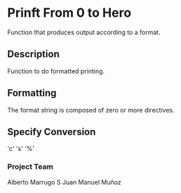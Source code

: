 # Prinft From 0 to Hero 
Function that produces output according to a format.

## Description
Function to do formatted printing.

## Formatting

The format string is composed of zero or more directives.

## Specify Conversion

'c'
's'
'%'

### Project Team

Alberto Marrugo S
Juan Manuel Muñoz
